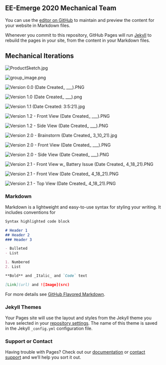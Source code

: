 ## EE-Emerge 2020 Mechanical Team

You can use the [editor on GitHub](https://github.com/EE-Emerge/EE-Emerge2021_Mechanical/edit/master/docs/index.md) to maintain and preview the content for your website in Markdown files.

Whenever you commit to this repository, GitHub Pages will run [Jekyll](https://jekyllrb.com/) to rebuild the pages in your site, from the content in your Markdown files.

## Mechanical Iterations



![ProductSketch.jpg](https://github.com/EE-Emerge/EE-Emerge2021_Mechanical/blob/master/docs/ProductSketch.jpg?raw=true)

![group_image.png](https://github.com/EE-Emerge/EE-Emerge2021_Mechanical/blob/master/docs/group_image.png?raw=true)

![Version 0.0 (Date Created_ ___).PNG](https://github.com/EE-Emerge/EE-Emerge2021_Mechanical/blob/master/docs/Version%200.0%20(Date%20Created_%20___).PNG?raw=true)

![Version 1.0 (Date Created_ ___).png](https://github.com/EE-Emerge/EE-Emerge2021_Mechanical/blob/master/docs/Version%201.0%20(Date%20Created_%20___).png?raw=true)

![Version 1.1 (Date Created: 3:5:21).jpg](https://github.com/EE-Emerge/EE-Emerge2021_Mechanical/blob/master/docs/Version%201.1%20(Date%20Created:%203:5:21).jpg?raw=true)

![Version 1.2 - Front View (Date Created_ ___).PNG](https://github.com/EE-Emerge/EE-Emerge2021_Mechanical/blob/master/docs/Version%201.2%20-%20Front%20View%20(Date%20Created_%20___).PNG?raw=true)

![Version 1.2 - Side View (Date Created_ ___).PNG](https://github.com/EE-Emerge/EE-Emerge2021_Mechanical/blob/master/docs/Version%201.2%20-%20Side%20View%20(Date%20Created_%20___).PNG?raw=true)

![Version 2.0 - Brainstorm (Date Created_ 3_10_21).jpg](https://github.com/EE-Emerge/EE-Emerge2021_Mechanical/blob/master/docs/Version%202.0%20-%20Brainstorm%20(Date%20Created_%203_10_21).jpg?raw=true)

![Version 2.0 - Front View (Date Created_ ___).PNG](https://github.com/EE-Emerge/EE-Emerge2021_Mechanical/blob/master/docs/Version%202.0%20-%20Front%20View%20(Date%20Created_%20___).PNG?raw=true)

![Version 2.0 - Side View (Date Created_ ___).PNG
](https://github.com/EE-Emerge/EE-Emerge2021_Mechanical/blob/master/docs/Version%202.0%20-%20Side%20View%20(Date%20Created_%20___).PNG?raw=true)

![Version 2.1 - Front View w_ Battery Issue (Date Created_ 4_18_21).PNG](https://github.com/EE-Emerge/EE-Emerge2021_Mechanical/blob/master/docs/Version%202.1%20-%20Front%20View%20w_%20Battery%20Issue%20(Date%20Created_%204_18_21).PNG?raw=true)

![Version 2.1 - Front View (Date Created_ 4_18_21).PNG](https://github.com/EE-Emerge/EE-Emerge2021_Mechanical/blob/master/docs/Version%202.1%20-%20Front%20View%20(Date%20Created_%204_18_21).PNG?raw=true)


![Version 2.1 - Top View (Date Created_ 4_18_21).PNG](https://github.com/EE-Emerge/EE-Emerge2021_Mechanical/blob/master/docs/Version%202.1%20-%20Top%20View%20(Date%20Created_%204_18_21).PNG?raw=true)






### Markdown


Markdown is a lightweight and easy-to-use syntax for styling your writing. It includes conventions for

```markdown
Syntax highlighted code block

# Header 1
## Header 2
### Header 3

- Bulleted
- List

1. Numbered
2. List

**Bold** and _Italic_ and `Code` text

[Link](url) and ![Image](src)
```

For more details see [GitHub Flavored Markdown](https://guides.github.com/features/mastering-markdown/).

### Jekyll Themes

Your Pages site will use the layout and styles from the Jekyll theme you have selected in your [repository settings](https://github.com/EE-Emerge/EE-Emerge2021_Mechanical/settings/pages). The name of this theme is saved in the Jekyll `_config.yml` configuration file.

### Support or Contact

Having trouble with Pages? Check out our [documentation](https://docs.github.com/categories/github-pages-basics/) or [contact support](https://support.github.com/contact) and we’ll help you sort it out.
